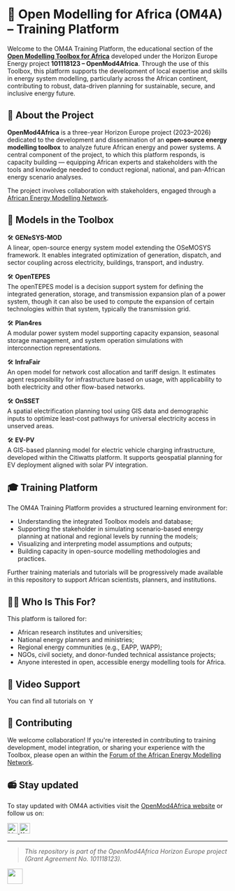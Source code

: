 
# 🔎 Open Modelling for Africa (OM4A) – Training Platform

Welcome to the OM4A Training Platform, the educational section of the  [**Open Modelling Toolbox for Africa**](https://africaenergymodels.net/) developed under the Horizon Europe Energy project **101118123 – OpenMod4Africa**. Through the use of this Toolbox, this platform supports the development of local expertise and skills in energy system modelling, particularly across the African continent, contributing to robust, data-driven planning for sustainable, secure, and inclusive energy future.


## 🎯 About the Project

**OpenMod4Africa** is a three-year Horizon Europe project (2023–2026) dedicated to the development and dissemination of an **open-source energy modelling toolbox** to analyze future African energy and power systems. A central component of the project, to which this platform responds, is capacity building — equipping African experts and stakeholders with the tools and knowledge needed to conduct regional, national, and pan-African energy scenario analyses.

The project involves collaboration with stakeholders, engaged through a [African Energy Modelling Network](https://africanenergymodellingnetwork.net/en/home).


## 🧰 Models in the Toolbox

🛠 **GENeSYS-MOD**  
  A linear, open-source energy system model extending the OSeMOSYS framework. It enables integrated optimization of generation, dispatch, and sector coupling across electricity, buildings, transport, and industry.  

🛠 **OpenTEPES**  
 The openTEPES model is a decision support system for defining the integrated generation, storage, and transmission expansion plan of a power system, though it can also be used to compute the expansion of certain technologies within that system, typically the transmission grid.

🛠 **Plan4res**  
  A modular power system model supporting capacity expansion, seasonal storage management, and system operation simulations with interconnection representations.

🛠️ **InfraFair**  
  An open model for network cost allocation and tariff design. It estimates agent responsibility for infrastructure based on usage, with applicability to both electricity and other flow-based networks.

🛠 **OnSSET**  
  A spatial electrification planning tool using GIS data and demographic inputs to optimize least-cost pathways for universal electricity access in unserved areas.

🛠 **EV-PV**  
  A GIS-based planning model for electric vehicle charging infrastructure, developed within the Citiwatts platform. It supports geospatial planning for EV deployment aligned with solar PV integration.
  

## 🎓 Training Platform

The OM4A Training Platform provides a structured learning environment for:

- Understanding the integrated Toolbox models and database;
- Supporting the stakeholder in simulating scenario-based energy planning at national and regional levels by running the models;
- Visualizing and interpreting model assumptions and outputs;
- Building capacity in open-source modelling methodologies and practices.

Further training materials and tutorials will be progressively made available in this repository to support African scientists, planners, and institutions.


## 🧑‍💻 Who Is This For?


This platform is tailored for:

- African research institutes and universities;
- National energy planners and ministries;
- Regional energy communities (e.g., EAPP, WAPP);
- NGOs, civil society, and donor-funded technical assistance projects;
- Anyone interested in open, accessible energy modelling tools for Africa.

## 🎥 Video Support

You can find all tutorials on <a href="https://youtube.com/@africanenergymodellingnetwork" target="_blank" style="text-decoration: none;">
  <img src="https://cdn.simpleicons.org/youtube/FF0000/16" alt="YouTube" height="16" style="vertical-align: text-bottom; margin-left: 4px;">
</a>

## 🤝 Contributing

We welcome collaboration! If you're interested in contributing to training development, model integration, or sharing your experience with the Toolbox, please open an within the [Forum of the African Energy Modelling Network](https://africanenergymodellingnetwork.net/en/forum).


## 📻 Stay updated

To stay updated with OM4A activities visit the [OpenMod4Africa website](https://www.openmod4africa.eu) or follow us on:

<a href="https://www.linkedin.com/company/openmod4africaeu" target="_blank">
  <img src="https://upload.wikimedia.org/wikipedia/commons/c/ca/LinkedIn_logo_initials.png" alt="LinkedIn" height="24">
</a>
<a href="https://twitter.com/OPENMOD4AFRICA" target="_blank">
  <img src="https://logowik.com/content/uploads/images/twitter-x-icon3832.logowik.com.webp" alt="X" height="24">
</a>


---

> *This repository is part of the OpenMod4Africa Horizon Europe project (Grant Agreement No. 101118123).*
<a href="https://www.openmod4africa.eu" target="_blank">
  <img src="https://openmod4africa.eu/wp-content/uploads/2023/08/EN_FundedbytheEU_RGB_NEG-1536x342.png"  height="35">
</a>
